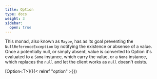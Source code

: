 ```yaml
---
title: Option
type: docs
weight: 3
sidebar:
  open: true
---
```


This monad, also known as `Maybe`, has as its goal preventing the `NullReferenceException` by notifying the existence or absense of a value. Once a potentially null, or simply absent, value is converted to Option it's evaluated to a `Some` instance, which carry the value, or a `None` instance, which replaces the `null` and let the client works as `null` doesn't exists.

[Option&lt;T&gt;]({{< relref "option" >}})
